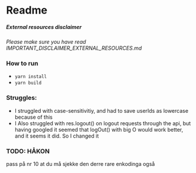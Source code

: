 # Readme

##### External resources disclaimer
_Please make sure you have read IMPORTANT_DISCLAIMER_EXTERNAL_RESOURCES.md_

### How to run

* `yarn install`
* `yarn build`


### Struggles:

- I struggled with case-sensitivitiy, and had to save userIds as lowercase because of this
- I Also struggled with res.logout() on logout requests through the api, but having googled it seemed that logOut() with big O would work better, and it seems it did. So I changed it

### TODO: HÅKON

pass på nr 10 at du må sjekke den derre rare enkodinga også